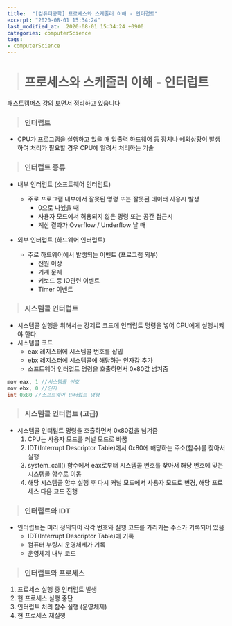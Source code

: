 ```yaml
---
title:  "[컴퓨터공학] 프로세스와 스케줄러 이해 - 인터럽트"
excerpt: "2020-08-01 15:34:24"
last_modified_at:  2020-08-01 15:34:24 +0900
categories: computerScience
tags:
- computerScience
---
```


># 프로세스와 스케줄러 이해 - 인터럽트  

패스트캠퍼스 강의 보면서 정리하고 있습니다  


>### 인터럽트  

- CPU가 프로그램을 실행하고 있을 때 입출력 하드웨어 등 장치나 예외상황이 발생하여 처리가 필요할 경우 CPU에 알려서 처리하는 기술  


>### 인터럽트 종류  

- 내부 인터럽트 (소프트웨어 인터럽트)  
  - 주로 프로그램 내부에서 잘못된 명령 또는 잘못된 데이터 사용시 발생  
    - 0으로 나눴을 때  
    - 사용자 모드에서 허용되지 않은 명령 또는 공간 접근시  
    - 계산 결과가 Overflow / Underflow 날 때  

- 외부 인터럽트 (하드웨어 인터럽트)  
  - 주로 하드웨어에서 발생되는 이벤트 (프로그램 외부)  
    - 전원 이상  
    - 기계 문제  
    - 키보드 등 IO관련 이벤트  
    - Timer 이벤트  


>### 시스템콜 인터럽트  

- 시스템콜 실행을 위해서는 강제로 코드에 인터럽트 명령을 넣어 CPU에게 실행시켜야 한다  
- 시스템콜 코드  
  - eax 레지스터에 시스템콜 번호를 삽입  
  - ebx 레지스터에 시스템콜에 해당하는 인자갑 추가  
  - 소프트웨어 인터럽트 명령을 호출하면서 0x80값 넘겨줌  

```c
mov eax, 1 //시스템콜 번호
mov ebx, 0 //인자
int 0x80 //소프트웨어 인터럽트 명령
```


>### 시스템콜 인터럽트 (고급)  

- 시스템콜 인터럽트 명령을 호출하면서 0x80값을 넘겨줌  
  1. CPU는 사용자 모드를 커널 모드로 바꿈  
  1. IDT(Interrupt Descriptor Table)에서 0x80에 해당하는 주소(함수)를 찾아서 실행  
  1. system_call() 함수에서 eax로부터 시스템콜 번호를 찾아서 해당 번호에 맞는 시스템콜 함수로 이동  
  1. 해당 시스템콜 함수 실행 후 다시 커널 모드에서 사용자 모드로 변경, 해당 프로세스 다음 코드 진행   


>### 인터럽트와 IDT  

- 인터럽트는 미리 정의되어 각각 번호와 실행 코드를 가리키는 주소가 기록되어 있음  
  - IDT(Interrupt Descriptor Table)에 기록  
  - 컴퓨터 부팅시 운영체제가 기록  
  - 운영체제 내부 코드  


>### 인터럽트와 프로세스  

  1. 프로세스 실행 중 인터럽트 발생  
  1. 현 프로세스 실행 중단  
  1. 인터럽트 처리 함수 실행 (운영체제)  
  1. 현 프로세스 재실행  
